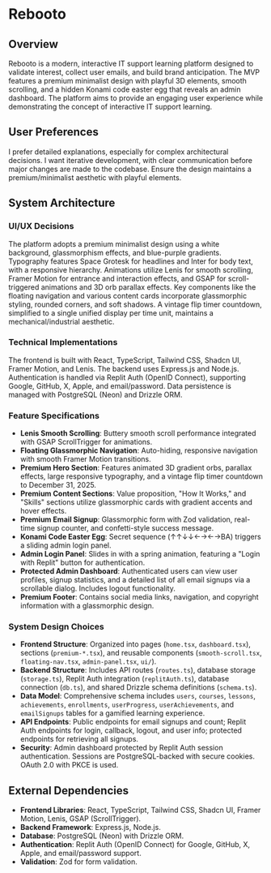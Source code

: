 # Rebooto

## Overview
Rebooto is a modern, interactive IT support learning platform designed to validate interest, collect user emails, and build brand anticipation. The MVP features a premium minimalist design with playful 3D elements, smooth scrolling, and a hidden Konami code easter egg that reveals an admin dashboard. The platform aims to provide an engaging user experience while demonstrating the concept of interactive IT support learning.

## User Preferences
I prefer detailed explanations, especially for complex architectural decisions. I want iterative development, with clear communication before major changes are made to the codebase. Ensure the design maintains a premium/minimalist aesthetic with playful elements.

## System Architecture

### UI/UX Decisions
The platform adopts a premium minimalist design using a white background, glassmorphism effects, and blue-purple gradients. Typography features Space Grotesk for headlines and Inter for body text, with a responsive hierarchy. Animations utilize Lenis for smooth scrolling, Framer Motion for entrance and interaction effects, and GSAP for scroll-triggered animations and 3D orb parallax effects. Key components like the floating navigation and various content cards incorporate glassmorphic styling, rounded corners, and soft shadows. A vintage flip timer countdown, simplified to a single unified display per time unit, maintains a mechanical/industrial aesthetic.

### Technical Implementations
The frontend is built with React, TypeScript, Tailwind CSS, Shadcn UI, Framer Motion, and Lenis. The backend uses Express.js and Node.js. Authentication is handled via Replit Auth (OpenID Connect), supporting Google, GitHub, X, Apple, and email/password. Data persistence is managed with PostgreSQL (Neon) and Drizzle ORM.

### Feature Specifications
- **Lenis Smooth Scrolling**: Buttery smooth scroll performance integrated with GSAP ScrollTrigger for animations.
- **Floating Glassmorphic Navigation**: Auto-hiding, responsive navigation with smooth Framer Motion transitions.
- **Premium Hero Section**: Features animated 3D gradient orbs, parallax effects, large responsive typography, and a vintage flip timer countdown to December 31, 2025.
- **Premium Content Sections**: Value proposition, "How It Works," and "Skills" sections utilize glassmorphic cards with gradient accents and hover effects.
- **Premium Email Signup**: Glassmorphic form with Zod validation, real-time signup counter, and confetti-style success message.
- **Konami Code Easter Egg**: Secret sequence (↑↑↓↓←→←→BA) triggers a sliding admin login panel.
- **Admin Login Panel**: Slides in with a spring animation, featuring a "Login with Replit" button for authentication.
- **Protected Admin Dashboard**: Authenticated users can view user profiles, signup statistics, and a detailed list of all email signups via a scrollable dialog. Includes logout functionality.
- **Premium Footer**: Contains social media links, navigation, and copyright information with a glassmorphic design.

### System Design Choices
- **Frontend Structure**: Organized into pages (`home.tsx`, `dashboard.tsx`), sections (`premium-*.tsx`), and reusable components (`smooth-scroll.tsx`, `floating-nav.tsx`, `admin-panel.tsx`, `ui/`).
- **Backend Structure**: Includes API routes (`routes.ts`), database storage (`storage.ts`), Replit Auth integration (`replitAuth.ts`), database connection (`db.ts`), and shared Drizzle schema definitions (`schema.ts`).
- **Data Model**: Comprehensive schema includes `users`, `courses`, `lessons`, `achievements`, `enrollments`, `userProgress`, `userAchievements`, and `emailSignups` tables for a gamified learning experience.
- **API Endpoints**: Public endpoints for email signups and count; Replit Auth endpoints for login, callback, logout, and user info; protected endpoints for retrieving all signups.
- **Security**: Admin dashboard protected by Replit Auth session authentication. Sessions are PostgreSQL-backed with secure cookies. OAuth 2.0 with PKCE is used.

## External Dependencies
- **Frontend Libraries**: React, TypeScript, Tailwind CSS, Shadcn UI, Framer Motion, Lenis, GSAP (ScrollTrigger).
- **Backend Framework**: Express.js, Node.js.
- **Database**: PostgreSQL (Neon) with Drizzle ORM.
- **Authentication**: Replit Auth (OpenID Connect) for Google, GitHub, X, Apple, and email/password support.
- **Validation**: Zod for form validation.